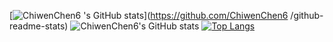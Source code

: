 [![ChiwenChen6
's GitHub stats](https://github-readme-stats.vercel.app/api?username=ChiwenChen6)](https://github.com/ChiwenChen6
/github-readme-stats)
![ChiwenChen6's GitHub stats](https://github-readme-stats.vercel.app/api?username=ChiwenChen6&show_icons=true&theme=radical)
[![Top Langs](https://github-readme-stats.vercel.app/api/top-langs/?username=ChiwenChen6&layout=compact)](https://github.com/ChiwenChen6/github-readme-stats)
